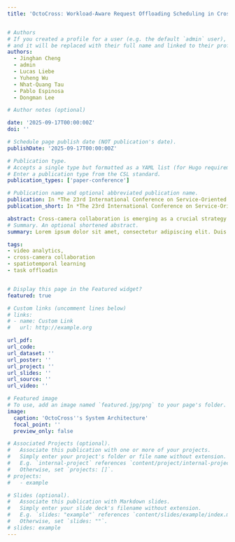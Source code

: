 ```yaml
---
title: 'OctoCross: Workload-Aware Request Offloading Scheduling in Cross-Camera Collaboration'


# Authors
# If you created a profile for a user (e.g. the default `admin` user), write the username (folder name) here
# and it will be replaced with their full name and linked to their profile.
authors:
  - Jinghan Cheng
  - admin
  - Lucas Liebe
  - Yuheng Wu
  - Nhat-Quang Tau
  - Pablo Espinosa
  - Dongman Lee

# Author notes (optional)

date: '2025-09-17T00:00:00Z'
doi: ''

# Schedule page publish date (NOT publication's date).
publishDate: '2025-09-17T00:00:00Z'

# Publication type.
# Accepts a single type but formatted as a YAML list (for Hugo requirements).
# Enter a publication type from the CSL standard.
publication_types: ['paper-conference']

# Publication name and optional abbreviated publication name.
publication: In *The 23rd International Conference on Service-Oriented Computing (ICSOC 2025, CORE A, acceptance rate 20%)*
publication_short: In *The 23rd International Conference on Service-Oriented Computing (ICSOC 2025, CORE A, acceptance rate 20%)*

abstract: Cross-camera collaboration is emerging as a crucial strategy to support dynamic and heterogeneous real-world workloads in real-time video analytics (VA) systems. However, existing offloading methods lack the capability to jointly model spatial and temporal dynamics, which limits their offloading accuracy, leading to low system performances. We propose OctoCross, a spatiotemporal offloading framework for request offloading in mutli-camera VA systems. OctoCross introduces a novel spatiotemporal model that can jointly learns spatial and temporal dynamics to produce an actionable offloading plan in an end-to-end manner. Extensive evaluations on real-world multi-camera datasets show that OctoCross achieves up to 5.8× higher throughput and 3.2× lower latency compared to baselines, while maintaining high SLO compliance across diverse deployment scenarios. Our code is available at https://github.com/tungngreen/PipelineScheduler/tree/OctoCross-ICSOC2025.
# Summary. An optional shortened abstract.
summary: Lorem ipsum dolor sit amet, consectetur adipiscing elit. Duis posuere tellus ac convallis placerat. Proin tincidunt magna sed ex sollicitudin condimentum.

tags:
- video analytics,
- cross-camera collaboration
- spatiotemporal learning
- task offloadin


# Display this page in the Featured widget?
featured: true

# Custom links (uncomment lines below)
# links:
# - name: Custom Link
#   url: http://example.org

url_pdf: 
url_code:
url_dataset: ''
url_poster: ''
url_project: ''
url_slides: ''
url_source: ''
url_video: ''

# Featured image
# To use, add an image named `featured.jpg/png` to your page's folder.
image:
  caption: 'OctoCross''s System Architecture'
  focal_point: ''
  preview_only: false

# Associated Projects (optional).
#   Associate this publication with one or more of your projects.
#   Simply enter your project's folder or file name without extension.
#   E.g. `internal-project` references `content/project/internal-project/index.md`.
#   Otherwise, set `projects: []`.
# projects:
#   - example

# Slides (optional).
#   Associate this publication with Markdown slides.
#   Simply enter your slide deck's filename without extension.
#   E.g. `slides: "example"` references `content/slides/example/index.md`.
#   Otherwise, set `slides: ""`.
# slides: example
---
```


<!-- {{% callout note %}}
Click the _Cite_ button above to demo the feature to enable visitors to import publication metadata into their reference management software.
{{% /callout %}}

{{% callout note %}}
Create your slides in Markdown - click the _Slides_ button to check out the example.
{{% /callout %}}

Add the publication's **full text** or **supplementary notes** here. You can use rich formatting such as including [code, math, and images](https://docs.hugoblox.com/content/writing-markdown-latex/). -->
